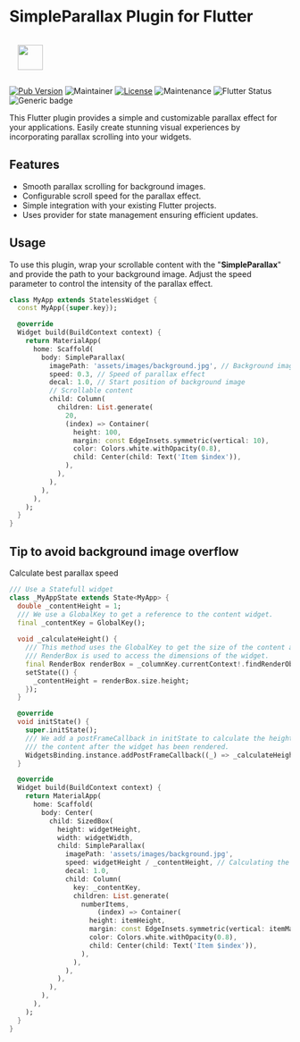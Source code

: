 # SimpleParallax Plugin for Flutter
<a alt="ComApps Logo" href="https://www.comapps.be" target="_blank" rel="noreferrer"><img src="https://www.comapps.be/public/images/CompleteLogoHorizontalMini.png" height="45" style="margin: 15px"></a>

[![Pub Version](https://img.shields.io/pub/v/simple_parallax?color=blue)](https://pub.dev/packages/simple_parallax)
![Maintainer](https://img.shields.io/badge/Maintainer-Raphael_Vrient-purple)
[![License](https://img.shields.io/badge/Licence-MIT-blue)](/LICENSE)
![Maintenance](https://img.shields.io/badge/Maintained-yes-success)
![Flutter Status](https://img.shields.io/badge/Flutter_Version->=3.3-success)
![Generic badge](https://img.shields.io/badge/Platforms-Android,_iOS,_MacOS,_Windows,_Linux,_Web-22375C.svg)

This Flutter plugin provides a simple and customizable parallax effect for your applications. Easily create stunning visual experiences by incorporating parallax scrolling into your widgets.

## Features
 - Smooth parallax scrolling for background images.
 - Configurable scroll speed for the parallax effect.
 - Simple integration with your existing Flutter projects.
 - Uses provider for state management ensuring efficient updates.

## Usage
To use this plugin, wrap your scrollable content with the "**SimpleParallax**" and provide the path to your background image. Adjust the speed parameter to control the intensity of the parallax effect.

```dart
class MyApp extends StatelessWidget {
  const MyApp({super.key});

  @override
  Widget build(BuildContext context) {
    return MaterialApp(
      home: Scaffold(
        body: SimpleParallax(
          imagePath: 'assets/images/background.jpg', // Background image
          speed: 0.3, // Speed of parallax effect 
          decal: 1.0, // Start position of background image
          // Scrollable content
          child: Column(
            children: List.generate(
              20,
              (index) => Container(
                height: 100,
                margin: const EdgeInsets.symmetric(vertical: 10),
                color: Colors.white.withOpacity(0.8),
                child: Center(child: Text('Item $index')),
              ),
            ),
          ),
        ),
      ),
    );
  }
}
```

## Tip to avoid background image overflow
Calculate best parallax speed
```dart
/// Use a Statefull widget
class _MyAppState extends State<MyApp> {
  double _contentHeight = 1;
  /// We use a GlobalKey to get a reference to the content widget.
  final _contentKey = GlobalKey();
  
  void _calculateHeight() {
    /// This method uses the GlobalKey to get the size of the content after rendering. 
    /// RenderBox is used to access the dimensions of the widget.
    final RenderBox renderBox = _columnKey.currentContext!.findRenderObject() as RenderBox;
    setState(() {
      _contentHeight = renderBox.size.height;
    });
  }

  @override
  void initState() {
    super.initState();
    /// We add a postFrameCallback in initState to calculate the height of
    /// the content after the widget has been rendered.
    WidgetsBinding.instance.addPostFrameCallback((_) => _calculateHeight());
  }

  @override
  Widget build(BuildContext context) {
    return MaterialApp(
      home: Scaffold(
        body: Center(
          child: SizedBox(
            height: widgetHeight,
            width: widgetWidth,
            child: SimpleParallax(
              imagePath: 'assets/images/background.jpg',
              speed: widgetHeight / _contentHeight, // Calculating the ideal speed
              decal: 1.0,
              child: Column(
                key: _contentKey,
                children: List.generate(
                  numberItems,
                      (index) => Container(
                    height: itemHeight,
                    margin: const EdgeInsets.symmetric(vertical: itemMargin),
                    color: Colors.white.withOpacity(0.8),
                    child: Center(child: Text('Item $index')),
                  ),
                ),
              ),
            ),
          ),
        ),
      ),
    );
  }
}
```

